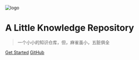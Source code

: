 <!-- 封面 -->

![logo](/cover/book.jpg)

# A Little Knowledge Repository

> 一个小小的知识仓库，但，麻雀虽小，五脏俱全

[Get Started](#首页)
[GitHub](https://github.com/HoShum)